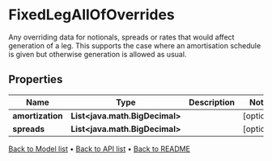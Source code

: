 

# FixedLegAllOfOverrides

Any overriding data for notionals, spreads or rates that would affect generation of a leg. This supports the case where an amortisation schedule is given but otherwise generation is allowed as usual.

## Properties

| Name | Type | Description | Notes |
|------------ | ------------- | ------------- | -------------|
|**amortization** | **List&lt;java.math.BigDecimal&gt;** |  |  [optional] |
|**spreads** | **List&lt;java.math.BigDecimal&gt;** |  |  [optional] |



[Back to Model list](../README.md#documentation-for-models) &#8226; [Back to API list](../README.md#documentation-for-api-endpoints) &#8226; [Back to README](../README.md)


